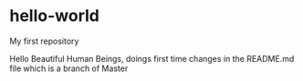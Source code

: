 # hello-world
My first repository

Hello Beautiful Human Beings, doings first time changes in the README.md file which is a branch of Master 
